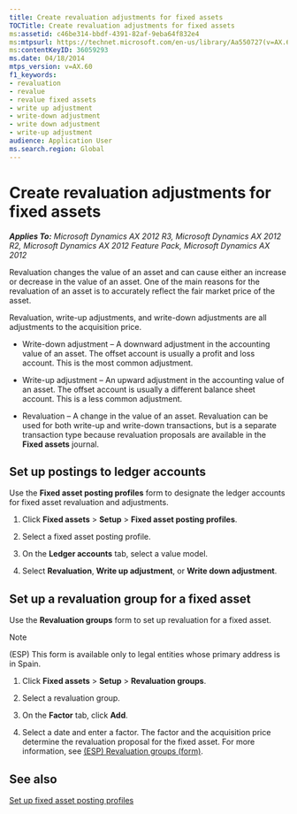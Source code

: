 ```yaml
---
title: Create revaluation adjustments for fixed assets
TOCTitle: Create revaluation adjustments for fixed assets
ms:assetid: c46be314-bbdf-4391-82af-9eba64f832e4
ms:mtpsurl: https://technet.microsoft.com/en-us/library/Aa550727(v=AX.60)
ms:contentKeyID: 36059293
ms.date: 04/18/2014
mtps_version: v=AX.60
f1_keywords:
- revaluation
- revalue
- revalue fixed assets
- write up adjustment
- write-down adjustment
- write down adjustment
- write-up adjustment
audience: Application User
ms.search.region: Global
---
```


# Create revaluation adjustments for fixed assets 


_**Applies To:** Microsoft Dynamics AX 2012 R3, Microsoft Dynamics AX 2012 R2, Microsoft Dynamics AX 2012 Feature Pack, Microsoft Dynamics AX 2012_

Revaluation changes the value of an asset and can cause either an increase or decrease in the value of an asset. One of the main reasons for the revaluation of an asset is to accurately reflect the fair market price of the asset.

Revaluation, write-up adjustments, and write-down adjustments are all adjustments to the acquisition price.

  - Write-down adjustment – A downward adjustment in the accounting value of an asset. The offset account is usually a profit and loss account. This is the most common adjustment.

  - Write-up adjustment – An upward adjustment in the accounting value of an asset. The offset account is usually a different balance sheet account. This is a less common adjustment.

  - Revaluation – A change in the value of an asset. Revaluation can be used for both write-up and write-down transactions, but is a separate transaction type because revaluation proposals are available in the **Fixed assets** journal.

## Set up postings to ledger accounts

Use the **Fixed asset posting profiles** form to designate the ledger accounts for fixed asset revaluation and adjustments.

1.  Click **Fixed assets** \> **Setup** \> **Fixed asset posting profiles**.

2.  Select a fixed asset posting profile.

3.  On the **Ledger accounts** tab, select a value model.

4.  Select **Revaluation**, **Write up adjustment**, or **Write down adjustment**.

## Set up a revaluation group for a fixed asset

Use the **Revaluation groups** form to set up revaluation for a fixed asset.


> [!NOTE]
> <P>(ESP) This form is available only to legal entities whose primary address is in Spain.</P>



1.  Click **Fixed assets** \> **Setup** \> **Revaluation groups**.

2.  Select a revaluation group.

3.  On the **Factor** tab, click **Add**.

4.  Select a date and enter a factor. The factor and the acquisition price determine the revaluation proposal for the fixed asset. For more information, see [(ESP) Revaluation groups (form)](https://technet.microsoft.com/en-us/library/aa588676\(v=ax.60\)).

## See also

[Set up fixed asset posting profiles](set-up-fixed-asset-posting-profiles.md)

  


